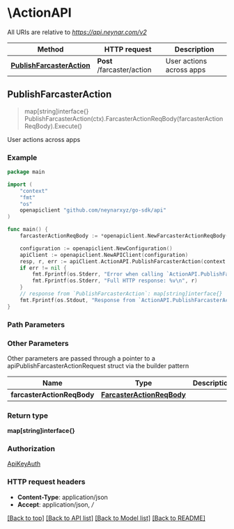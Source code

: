 # \ActionAPI

All URIs are relative to *https://api.neynar.com/v2*

Method | HTTP request | Description
------------- | ------------- | -------------
[**PublishFarcasterAction**](ActionAPI.md#PublishFarcasterAction) | **Post** /farcaster/action | User actions across apps



## PublishFarcasterAction

> map[string]interface{} PublishFarcasterAction(ctx).FarcasterActionReqBody(farcasterActionReqBody).Execute()

User actions across apps



### Example

```go
package main

import (
	"context"
	"fmt"
	"os"
	openapiclient "github.com/neynarxyz/go-sdk/api"
)

func main() {
	farcasterActionReqBody := *openapiclient.NewFarcasterActionReqBody("SignerUuid_example", "BaseUrl_example", *openapiclient.NewFarcasterActionReqBodyAction("Type_example")) // FarcasterActionReqBody | 

	configuration := openapiclient.NewConfiguration()
	apiClient := openapiclient.NewAPIClient(configuration)
	resp, r, err := apiClient.ActionAPI.PublishFarcasterAction(context.Background()).FarcasterActionReqBody(farcasterActionReqBody).Execute()
	if err != nil {
		fmt.Fprintf(os.Stderr, "Error when calling `ActionAPI.PublishFarcasterAction``: %v\n", err)
		fmt.Fprintf(os.Stderr, "Full HTTP response: %v\n", r)
	}
	// response from `PublishFarcasterAction`: map[string]interface{}
	fmt.Fprintf(os.Stdout, "Response from `ActionAPI.PublishFarcasterAction`: %v\n", resp)
}
```

### Path Parameters



### Other Parameters

Other parameters are passed through a pointer to a apiPublishFarcasterActionRequest struct via the builder pattern


Name | Type | Description  | Notes
------------- | ------------- | ------------- | -------------
 **farcasterActionReqBody** | [**FarcasterActionReqBody**](FarcasterActionReqBody.md) |  | 

### Return type

**map[string]interface{}**

### Authorization

[ApiKeyAuth](../README.md#ApiKeyAuth)

### HTTP request headers

- **Content-Type**: application/json
- **Accept**: application/json, */*

[[Back to top]](#) [[Back to API list]](../README.md#documentation-for-api-endpoints)
[[Back to Model list]](../README.md#documentation-for-models)
[[Back to README]](../README.md)

